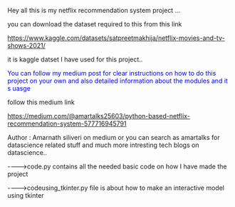 Hey all this is my  netflix recommendation system project ...

you can download the dataset required to this from this link

https://www.kaggle.com/datasets/satpreetmakhija/netflix-movies-and-tv-shows-2021/
  
  it is kaggle datset I have used for this project..

<font color = Blue>You can follow my medium post for clear instructions on how to do this project on your own and also detailed information about the modules and it s uasge </font>

follow this medium link

https://medium.com/@amartalks25603/python-based-netflix-recommendation-system-577716945791

Author : Amarnath siliveri
 on medium  or you can search as amartalks for datascience related stuff and much more intresting tech blogs on datascience..
  
---->code.py contains all the needed basic code on how I have made the project


---->codeusing_tkinter.py file is about how to make an interactive model using tkinter 